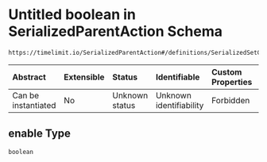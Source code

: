# Untitled boolean in SerializedParentAction Schema

```txt
https://timelimit.io/SerializedParentAction#/definitions/SerializedSetConsiderRebootManipulationAction/properties/enable
```



| Abstract            | Extensible | Status         | Identifiable            | Custom Properties | Additional Properties | Access Restrictions | Defined In                                                                                        |
| :------------------ | :--------- | :------------- | :---------------------- | :---------------- | :-------------------- | :------------------ | :------------------------------------------------------------------------------------------------ |
| Can be instantiated | No         | Unknown status | Unknown identifiability | Forbidden         | Allowed               | none                | [SerializedParentAction.schema.json\*](SerializedParentAction.schema.json "open original schema") |

## enable Type

`boolean`
